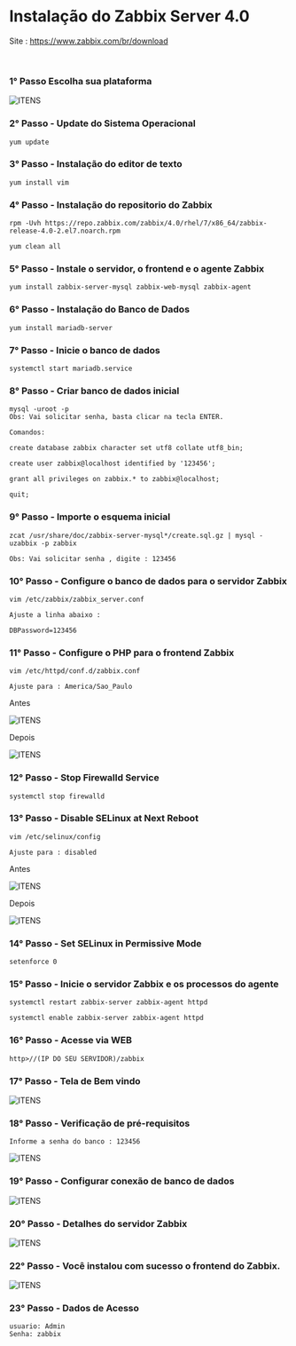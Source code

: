 
# Instalação do Zabbix Server 4.0

Site : https://www.zabbix.com/br/download

<br>

### 1° Passo Escolha sua plataforma

![ITENS](./img/1.png)

### 2° Passo - Update do Sistema Operacional
```
yum update 
```

### 3° Passo - Instalação do editor de texto
```
yum install vim 
```

### 4° Passo - Instalação do repositorio do Zabbix
```
rpm -Uvh https://repo.zabbix.com/zabbix/4.0/rhel/7/x86_64/zabbix-release-4.0-2.el7.noarch.rpm

yum clean all
```

### 5° Passo - Instale o servidor, o frontend e o agente Zabbix
```
yum install zabbix-server-mysql zabbix-web-mysql zabbix-agent
```
### 6° Passo - Instalação do Banco de Dados
```
yum install mariadb-server
```
### 7° Passo - Inicie o banco de dados
```
systemctl start mariadb.service
```

### 8° Passo - Criar banco de dados inicial
```
mysql -uroot -p
Obs: Vai solicitar senha, basta clicar na tecla ENTER.

Comandos: 

create database zabbix character set utf8 collate utf8_bin;

create user zabbix@localhost identified by '123456';

grant all privileges on zabbix.* to zabbix@localhost;

quit;
```

### 9° Passo - Importe o esquema inicial
```
zcat /usr/share/doc/zabbix-server-mysql*/create.sql.gz | mysql -uzabbix -p zabbix

Obs: Vai solicitar senha , digite : 123456
```

### 10° Passo - Configure o banco de dados para o servidor Zabbix
```
vim /etc/zabbix/zabbix_server.conf

Ajuste a linha abaixo :

DBPassword=123456
```

### 11° Passo - Configure o PHP para o frontend Zabbix
```
vim /etc/httpd/conf.d/zabbix.conf

Ajuste para : America/Sao_Paulo
```

Antes 

![ITENS](./img/2.png)

Depois  

![ITENS](./img/3.png)

### 12° Passo - Stop Firewalld Service
```
systemctl stop firewalld
```

### 13° Passo - Disable SELinux at Next Reboot
```
vim /etc/selinux/config

Ajuste para : disabled
```

Antes 

![ITENS](./img/4.png)

Depois  

![ITENS](./img/5.png)


### 14° Passo - Set SELinux in Permissive Mode
```
setenforce 0
```

### 15° Passo - Inicie o servidor Zabbix e os processos do agente
```
systemctl restart zabbix-server zabbix-agent httpd

systemctl enable zabbix-server zabbix-agent httpd
```
### 16° Passo - Acesse via WEB

```
http>//(IP DO SEU SERVIDOR)/zabbix
```

### 17° Passo - Tela de Bem vindo
![ITENS](./img/6.png)

### 18° Passo - Verificação de pré-requisitos
```
Informe a senha do banco : 123456
```

![ITENS](./img/7.png)

### 19° Passo - Configurar conexão de banco de dados
![ITENS](./img/8.png)

### 20° Passo - Detalhes do servidor Zabbix
![ITENS](./img/9.png)

### 22° Passo - Você instalou com sucesso o frontend do Zabbix.
![ITENS](./img/10.png)

### 23° Passo - Dados de Acesso
```
usuario: Admin
Senha: zabbix
```
